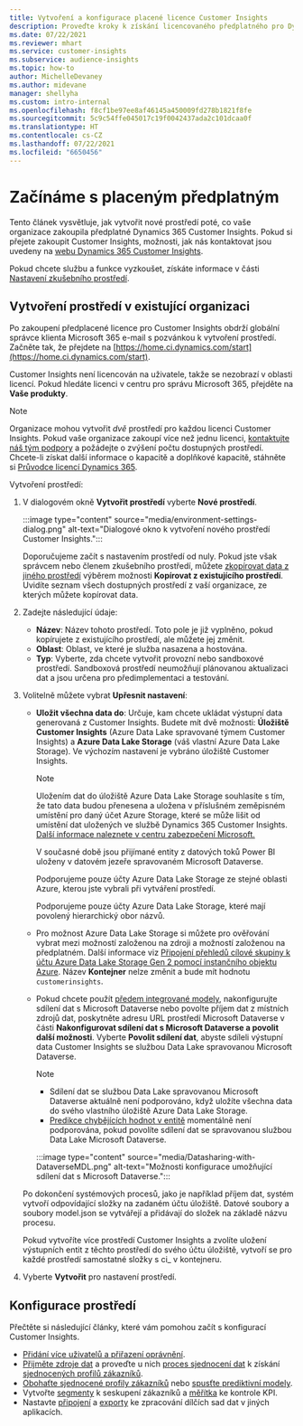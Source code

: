 ```yaml
---
title: Vytvoření a konfigurace placené licence Customer Insights
description: Proveďte kroky k získání licencovaného předplatného pro Dynamics 365 Customer Insights a nakonfigurujte jej.
ms.date: 07/22/2021
ms.reviewer: mhart
ms.service: customer-insights
ms.subservice: audience-insights
ms.topic: how-to
author: MichelleDevaney
ms.author: midevane
manager: shellyha
ms.custom: intro-internal
ms.openlocfilehash: f8cf1be97ee8af46145a450009fd278b1821f8fe
ms.sourcegitcommit: 5c9c54ffe045017c19f0042437ada2c101dcaa0f
ms.translationtype: HT
ms.contentlocale: cs-CZ
ms.lasthandoff: 07/22/2021
ms.locfileid: "6650456"
---
```

# <a name="get-started-with-a-paid-subscription"></a>Začínáme s placeným předplatným

Tento článek vysvětluje, jak vytvořit nové prostředí poté, co vaše organizace zakoupila předplatné Dynamics 365 Customer Insights. Pokud si přejete zakoupit Customer Insights, možnosti, jak nás kontaktovat jsou uvedeny na [webu Dynamics 365 Customer Insights](https://dynamics.microsoft.com/ai/customer-insights/). 

Pokud chcete službu a funkce vyzkoušet, získáte informace v části [Nastavení zkušebního prostředí](get-started-trial.md).

## <a name="create-an-environment-in-an-existing-organization"></a>Vytvoření prostředí v existující organizaci

Po zakoupení předplacené licence pro Customer Insights obdrží globální správce klienta Microsoft 365 e-mail s pozvánkou k vytvoření prostředí. Začněte tak, že přejdete na [https://home.ci.dynamics.com/start](https://home.ci.dynamics.com/start). 

Customer Insights není licencován na uživatele, takže se nezobrazí v oblasti licencí. Pokud hledáte licenci v centru pro správu Microsoft 365, přejděte na **Vaše produkty**. 

> [!NOTE]
> Organizace mohou vytvořit *dvě* prostředí pro každou licenci Customer Insights. Pokud vaše organizace zakoupí více než jednu licenci, [kontaktujte náš tým podpory](https://go.microsoft.com/fwlink/?linkid=2079641) a požádejte o zvýšení počtu dostupných prostředí. Chcete-li získat další informace o kapacitě a doplňkové kapacitě, stáhněte si [Průvodce licencí Dynamics 365](https://go.microsoft.com/fwlink/?LinkId=866544).

Vytvoření prostředí:

1. V dialogovém okně **Vytvořit prostředí** vyberte **Nové prostředí**.

   :::image type="content" source="media/environment-settings-dialog.png" alt-text="Dialogové okno k vytvoření nového prostředí Customer Insights.":::

   Doporučujeme začít s nastavením prostředí od nuly. Pokud jste však správcem nebo členem zkušebního prostředí, můžete [zkopírovat data z jiného prostředí](manage-environments.md#copy-the-environment-configuration) výběrem možnosti **Kopírovat z existujícího prostředí**. Uvidíte seznam všech dostupných prostředí z vaší organizace, ze kterých můžete kopírovat data.

1. Zadejte následující údaje:
   - **Název**: Název tohoto prostředí. Toto pole je již vyplněno, pokud kopírujete z existujícího prostředí, ale můžete jej změnit.
   - **Oblast**: Oblast, ve které je služba nasazena a hostována.
   - **Typ**: Vyberte, zda chcete vytvořit provozní nebo sandboxové prostředí. Sandboxová prostředí neumožňují plánovanou aktualizaci dat a jsou určena pro předimplementaci a testování.
   
1. Volitelně můžete vybrat **Upřesnit nastavení**:

   - **Uložit všechna data do**: Určuje, kam chcete ukládat výstupní data generovaná z Customer Insights. Budete mít dvě možnosti: **Úložiště Customer Insights** (Azure Data Lake spravované týmem Customer Insights) a **Azure Data Lake Storage** (váš vlastní Azure Data Lake Storage). Ve výchozím nastavení je vybráno úložiště Customer Insights.

     > [!NOTE]
     > Uložením dat do úložiště Azure Data Lake Storage souhlasíte s tím, že tato data budou přenesena a uložena v příslušném zeměpisném umístění pro daný účet Azure Storage, které se může lišit od umístění dat uložených ve službě Dynamics 365 Customer Insights. [Další informace naleznete v centru zabezpečení Microsoft.](https://www.microsoft.com/trust-center)
     >
     > V současné době jsou přijímané entity z datových toků Power BI uloženy v datovém jezeře spravovaném Microsoft Dataverse. 
     > 
     > Podporujeme pouze účty Azure Data Lake Storage ze stejné oblasti Azure, kterou jste vybrali při vytváření prostředí. 
     > 
     > Podporujeme pouze účty Azure Data Lake Storage, které mají povolený hierarchický obor názvů.


   - Pro možnost Azure Data Lake Storage si můžete pro ověřování vybrat mezi možností založenou na zdroji a možností založenou na předplatném. Další informace viz [Připojení přehledů cílové skupiny k účtu Azure Data Lake Storage Gen 2 pomocí instančního objektu Azure](connect-service-principal.md). Název **Kontejner** nelze změnit a bude mít hodnotu `customerinsights`.
   
   - Pokud chcete použít [předem integrované modely](predictions-overview.md#out-of-box-models), nakonfigurujte sdílení dat s Microsoft Dataverse nebo povolte příjem dat z místních zdrojů dat, poskytněte adresu URL prostředí Microsoft Dataverse v části **Nakonfigurovat sdílení dat s Microsoft Dataverse a povolit další možnosti**. Vyberte **Povolit sdílení dat**, abyste sdíleli výstupní data Customer Insights se službou Data Lake spravovanou Microsoft Dataverse.

     > [!NOTE]
     > - Sdílení dat se službou Data Lake spravovanou Microsoft Dataverse aktuálně není podporováno, když uložíte všechna data do svého vlastního úložiště Azure Data Lake Storage.
     > - [Predikce chybějících hodnot v entitě](predictions.md) momentálně není podporována, pokud povolíte sdílení dat se spravovanou službou Data Lake Microsoft Dataverse.

     :::image type="content" source="media/Datasharing-with-DataverseMDL.png" alt-text="Možnosti konfigurace umožňující sdílení dat s Microsoft Dataverse.":::

   Po dokončení systémových procesů, jako je například příjem dat, systém vytvoří odpovídající složky na zadaném účtu úložiště. Datové soubory a soubory model.json se vytvářejí a přidávají do složek na základě názvu procesu.

   Pokud vytvoříte více prostředí Customer Insights a zvolíte uložení výstupních entit z těchto prostředí do svého účtu úložiště, vytvoří se pro každé prostředí samostatné složky s ci_<environmentid> v kontejneru.

1. Vyberte **Vytvořit** pro nastavení prostředí. 

## <a name="configure-an-environment"></a>Konfigurace prostředí

Přečtěte si následující články, které vám pomohou začít s konfigurací Customer Insights. 

- [Přidání více uživatelů a přiřazení oprávnění](permissions.md).
- [Přijměte zdroje dat](data-sources.md) a proveďte u nich [proces sjednocení dat](data-unification.md) k získání [sjednocených profilů zákazníků](customer-profiles.md).
- [Obohaťte sjednocené profily zákazníků](enrichment-hub.md) nebo [spusťte prediktivní modely](predictions-overview.md).
- Vytvořte [segmenty](segments.md) k seskupení zákazníků a [měřítka](measures.md) ke kontrole KPI.
- Nastavte [připojení](connections.md) a [exporty](export-destinations.md) ke zpracování dílčích sad dat v jiných aplikacích.
